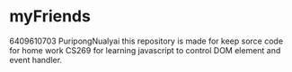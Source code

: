# myFriends
6409610703 PuripongNualyai this repository is made for keep sorce code for home work CS269 for learning javascript to control DOM element and event handler.
